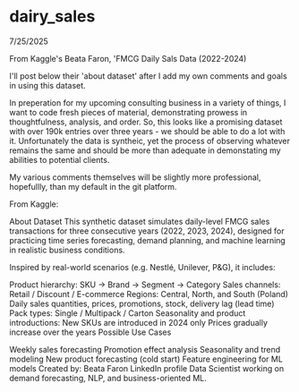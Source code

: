 # dairy_sales

7/25/2025

From Kaggle's Beata Faron, 'FMCG Daily Sals Data (2022-2024)

I'll post below their 'about dataset' after I add my own comments and goals in using this dataset.

In preperation for my upcoming consulting business in a variety of things, I want to code fresh pieces of material, demonstrating prowess
in thoughtfulness, analysis, and order. So, this looks like a promising dataset with over 190k entries over three years - we should
be able to do a lot with it. Unfortunately the data is syntheic, yet the process of observing whatever remains the same and should be more
than adequate in demonstating my abilities to potential clients.

My various comments themselves will be slightly more professional, hopefullly, than my default in the git platform.

From Kaggle:

About Dataset
This synthetic dataset simulates daily-level FMCG sales transactions for three consecutive years (2022, 2023, 2024), designed for practicing time series forecasting, demand planning, and machine learning in realistic business conditions.

Inspired by real-world scenarios (e.g. Nestlé, Unilever, P&G), it includes:

Product hierarchy: SKU → Brand → Segment → Category
Sales channels: Retail / Discount / E-commerce
Regions: Central, North, and South (Poland)
Daily sales quantities, prices, promotions, stock, delivery lag (lead time)
Pack types: Single / Multipack / Carton
Seasonality and product introductions:
New SKUs are introduced in 2024 only
Prices gradually increase over the years
Possible Use Cases

Weekly sales forecasting
Promotion effect analysis
Seasonality and trend modeling
New product forecasting (cold start)
Feature engineering for ML models
Created by: Beata Faron
LinkedIn profile
Data Scientist working on demand forecasting, NLP, and business-oriented ML.